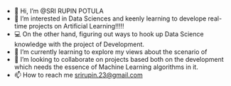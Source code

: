 - 👋 Hi, I’m @SRI RUPIN POTULA
- 👀 I’m interested in Data Sciences and keenly learning to develope real-time projects on Artificial Learning!!!!!
- 💻 On the other hand, figuring out ways to hook up Data Science knowledge with the project of Development.
- 🌱 I’m currently learning to explore my views about the scenario of 
- 💞️ I’m looking to collaborate on projects based both on the development which needs the essence of Machine Learning algorithms in it.
- 📫 How to reach me srirupin.23@gmail.com

<!---
SRIRUPINPOTULA/SRIRUPINPOTULA is a ✨ special ✨ repository because its `README.md` (this file) appears on your GitHub profile.
You can click the Preview link to take a look at your changes.
--->
